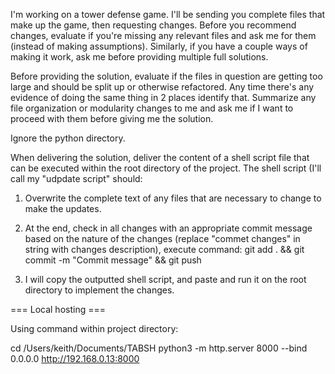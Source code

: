 I'm working on a tower defense game.  I'll be sending you complete files that make up the game, then requesting changes.  Before you recommend changes, evaluate if you're missing any relevant files and ask me for them (instead of making assumptions).  Similarly, if you have a couple ways of making it work, ask me before providing multiple full solutions.

Before providing the solution, evaluate if the files in question are getting too large and should be split up or otherwise refactored.  Any time there's any evidence of doing the same thing in 2 places identify that.  Summarize any file organization or modularity changes to me and ask me if I want to proceed with them before giving me the solution.

Ignore the python directory.

When delivering the solution, deliver the content of a shell script file that can be executed within the root directory of the project.  The shell script (I'll call my "udpdate script" should:
1. Overwrite the complete text of any files that are necessary to change to make the updates.  

2. At the end, check in all changes with an appropriate commit message based on the nature of the changes (replace "commet changes" in string with changes description), execute command: 
git add . && git commit -m "Commit message" && git push

3. I will copy the outputted shell script, and paste and run it on the root directory to implement the changes.

=== Local hosting ===

Using command within project directory:

cd /Users/keith/Documents/TABSH
python3 -m http.server 8000 --bind 0.0.0.0
http://192.168.0.13:8000
